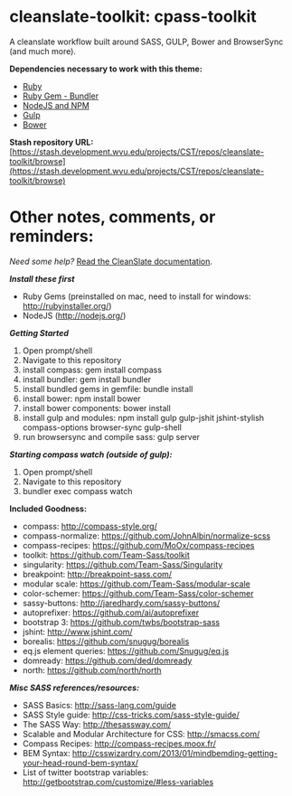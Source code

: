 cleanslate-toolkit: cpass-toolkit
==================

A cleanslate workflow built around SASS, GULP, Bower and BrowserSync (and much more).

**Dependencies necessary to work with this theme:** 
  * [Ruby](http://rubyinstaller.org/)
  * [Ruby Gem - Bundler](http://bundler.io/)
  * [NodeJS and NPM](http://nodejs.org/)
  * [Gulp](http://gulpjs.com/)
  * [Bower](http://bower.io/)



**Stash repository URL:** 
	[https://stash.development.wvu.edu/projects/CST/repos/cleanslate-toolkit/browse](https://stash.development.wvu.edu/projects/CST/repos/cleanslate-toolkit/browse)



Other notes, comments, or reminders:
===
*Need some help?* [Read the CleanSlate documentation](https://github.com/wvuweb/cleanslate-toolkit/wiki).

***Install these first***
   * Ruby Gems (preinstalled on mac, need to install for windows: http://rubyinstaller.org/)
   * NodeJS (http://nodejs.org/)

***Getting Started***   
   1. Open prompt/shell 
   2. Navigate to this repository
   3. install compass: gem install compass
   4. install bundler:  gem install bundler
   5. install bundled gems in gemfile:  bundle install
   6. install bower: npm install bower
   7. install bower components: bower install
   8. install gulp and modules: npm install gulp gulp-jshit jshint-stylish compass-options browser-sync gulp-shell
   9. run browsersync and compile sass: gulp server

***Starting compass watch (outside of gulp):***
   1. Open prompt/shell 
   2. Navigate to this repository
   3. bundler exec compass watch

**Included Goodness:**
   * compass: http://compass-style.org/
   * compass-normalize: https://github.com/JohnAlbin/normalize-scss
   * compass-recipes: https://github.com/MoOx/compass-recipes   
   * toolkit:  https://github.com/Team-Sass/toolkit   
   * singularity: https://github.com/Team-Sass/Singularity
   * breakpoint: http://breakpoint-sass.com/
   * modular scale: https://github.com/Team-Sass/modular-scale
   * color-schemer: https://github.com/Team-Sass/color-schemer
   * sassy-buttons: http://jaredhardy.com/sassy-buttons/
   * autoprefixer: https://github.com/ai/autoprefixer
   * bootstrap 3: https://github.com/twbs/bootstrap-sass
   * jshint: http://www.jshint.com/
   * borealis: https://github.com/snugug/borealis
   * eq.js element queries: https://github.com/Snugug/eq.js
   * domready: https://github.com/ded/domready
   * north: https://github.com/north/north

***Misc SASS references/resources:***  
   * SASS Basics: http://sass-lang.com/guide
   * SASS Style guide:  http://css-tricks.com/sass-style-guide/
   * The SASS Way: http://thesassway.com/
   * Scalable and Modular Architecture for CSS: http://smacss.com/
   * Compass Recipes: http://compass-recipes.moox.fr/
   * BEM Syntax: http://csswizardry.com/2013/01/mindbemding-getting-your-head-round-bem-syntax/
   * List of twitter bootstrap variables: http://getbootstrap.com/customize/#less-variables 


